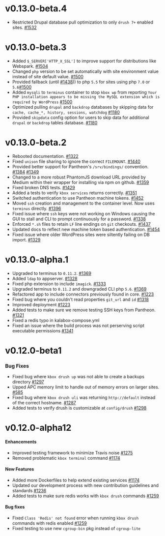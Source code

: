 v0.13.0-beta.4
==============

* Restricted Drupal database pull optimization to only `drush 7+` enabled sites. [#1532](https://github.com/kalabox/kalabox/issues/1532)

v0.13.0-beta.3
==============

* Added `$_SERVER['HTTP_X_SSL']` to improve support for distributions like Webspark. [#1504](https://github.com/kalabox/kalabox/issues/1504)
* Changed `php` version to be set automatically with site environment value instead of site default value. [#1500](https://github.com/kalabox/kalabox/issues/1500)
* Provided fallback (until [#1438](https://github.com/kalabox/kalabox/issues/1438))) to php `5.5` for sites using php `7.0` or `5.6`[#1500](https://github.com/kalabox/kalabox/issues/1500)
* Added `mysqli` to `terminus` container to stop `kbox wp` from reporting `Your PHP installation appears to be missing the MySQL extension which is required by WordPress` [#1500](https://github.com/kalabox/kalabox/issues/1500)
* Optimized pulling `drupal` and `backdrop` databases by skipping data for `cache, cache_*, history, sessions, watchdog` [#1180](https://github.com/kalabox/kalabox/issues/1180)
* Provided `skipdata` config option for users to skip data for additional `drupal` or `backdrop` tables database. [#1180](https://github.com/kalabox/kalabox/issues/1180)

v0.13.0-beta.2
==============

* Rebooted documentation. [#1322](https://github.com/kalabox/kalabox/issues/1322)
* Fixed `unison` file sharing to ignore the correct `FILEMOUNT`. [#1440](https://github.com/kalabox/kalabox/issues/1440)
* Provided better support for Pantheon's `/srv/bindings/` convention. [#1384](https://github.com/kalabox/kalabox/issues/1384) [#1349](https://github.com/kalabox/kalabox/issues/1349)
* Changed to a more robust PhantomJS download URL provided by Medium within their wrapper for installing via npm on github. [#1359](https://github.com/kalabox/kalabox/issues/1359)
* Fixed broken DNS tests. [#1429](https://github.com/kalabox/kalabox/issues/1429)
* Added a tests to verify `kbox services` returns correctly. [#1351](https://github.com/kalabox/kalabox/issues/1351)
* Switched authentication to use Pantheon machine tokens. [#1452](https://github.com/kalabox/kalabox/issues/1452)
* Moved `ssh` creation and management to the container level. Now uses `terminus` directly. [#1396](https://github.com/kalabox/kalabox/issues/1396)
* Fixed issue where `ssh` keys were not working on Windows causing the GUI to stall and CLI to prompt continuously for a password. [#1338](https://github.com/kalabox/kalabox/issues/1338)
* Enforced `*.sh` files to retain `LF` line endings on `git` checkouts. [#1437](https://github.com/kalabox/kalabox/issues/1437)
* Updated docs to reflect new machine token based authentication. [#1454](https://github.com/kalabox/kalabox/issues/1454)
* Fixed issue where older WordPress sites were siltently failing on DB import. [#1329](https://github.com/kalabox/kalabox/issues/1329)

v0.13.0-alpha.1
==================

* Upgraded to terminus to `0.11.2`. [#1369](https://github.com/kalabox/kalabox/issues/1369)
* Added `ldap` to appserver. [#1328](https://github.com/kalabox/kalabox/issues/1328)
* Fixed php extension to include `imagick`. [#1333](https://github.com/kalabox/kalabox/issues/1333)
* Upgraded terminus to `0.11.2` and downgraded CLI php `5.6`. [#1369](https://github.com/kalabox/kalabox/issues/1369)
* Refactored app to include connectors previously found in core. [#1223](https://github.com/kalabox/kalabox/issues/1223)
* Fixed bug where you couldn't read properties `git_url` and `id` [#1318](https://github.com/kalabox/kalabox/issues/1318)
* Improved deployment [#1223](https://github.com/kalabox/kalabox/issues/1223)
* Added tests to make sure we remove testing SSH keys from Pantheon. [#1321](https://github.com/kalabox/kalabox/issues/1321)
* Fixed a redis typo in kalabox-compose.yml
* Fixed an issue where the build process was not perserving script executable permissions [#1341](https://github.com/kalabox/kalabox/issues/1341)

v0.12.0-beta1
=============

### Bug Fixes

* Fixed bug where `kbox drush up` was not able to create a backups directory [#1297](https://github.com/kalabox/kalabox/issues/1297)
* Upped APC memory limit to handle out of memory errors on larger
sites. [#585](https://github.com/kalabox/kalabox/issues/585)
* Fixed bug where `kbox drush uli` was returning `http://default` instead of the correct hostname. [#1287](https://github.com/kalabox/kalabox/issues/1287)
* Added tests to verify drush is customizable at `config/drush` [#1298](https://github.com/kalabox/kalabox/issues/1298)

v0.12.0-alpha12
===============

#### Enhancements

* Improved testing framework to minimize Travis noise [#1275](https://github.com/kalabox/kalabox/issues/1275)
* Removed problematic `kbox terminal` command [#1174](https://github.com/kalabox/kalabox/issues/1174)

#### New Features

* Added more Dockerfiles to help extend existing services [#1174](https://github.com/kalabox/kalabox/issues/1174)
* Updated our development process with new contribution guidelines and standards [#1236](https://github.com/kalabox/kalabox/issues/1236)
* Added tests to make sure redis works with `kbox drush` commands [#1259](https://github.com/kalabox/kalabox/issues/1259)

#### Bug fixes

* Fixed `Class 'Redis' not found` error when running `kbox drush` commands with redis enabled [#1259](https://github.com/kalabox/kalabox/issues/1259)
* Fixed testing to use new `cgroup-bin` pkg instead of `cgroup-lite`
